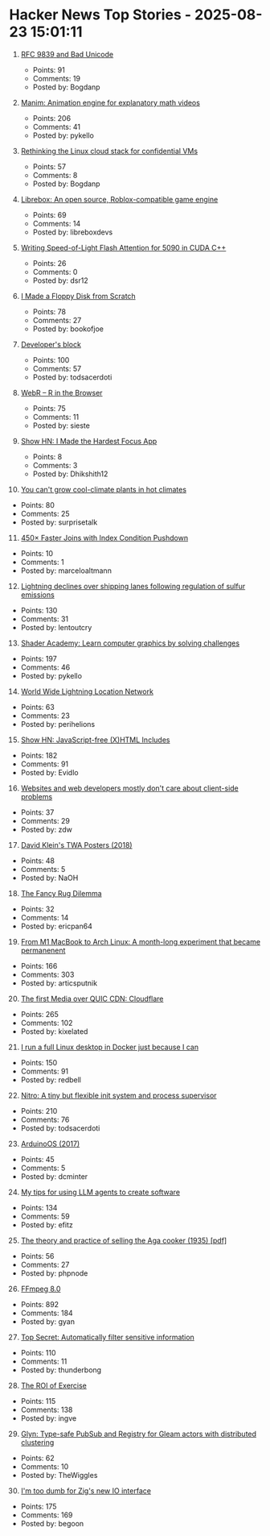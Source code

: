 # Hacker News Top Stories - 2025-08-23 15:01:11

1. [RFC 9839 and Bad Unicode](https://www.tbray.org/ongoing/When/202x/2025/08/14/RFC9839)
   - Points: 91
   - Comments: 19
   - Posted by: Bogdanp

2. [Manim: Animation engine for explanatory math videos](https://github.com/3b1b/manim)
   - Points: 206
   - Comments: 41
   - Posted by: pykello

3. [Rethinking the Linux cloud stack for confidential VMs](https://lwn.net/Articles/1030818/)
   - Points: 57
   - Comments: 8
   - Posted by: Bogdanp

4. [Librebox: An open source, Roblox-compatible game engine](https://github.com/librebox-devs/librebox-demo)
   - Points: 69
   - Comments: 14
   - Posted by: libreboxdevs

5. [Writing Speed-of-Light Flash Attention for 5090 in CUDA C++](https://gau-nernst.github.io/fa-5090/)
   - Points: 26
   - Comments: 0
   - Posted by: dsr12

6. [I Made a Floppy Disk from Scratch](https://kottke.org/25/08/i-made-a-floppy-disk-from-scratch)
   - Points: 78
   - Comments: 27
   - Posted by: bookofjoe

7. [Developer's block](https://underlap.org/developers-block/)
   - Points: 100
   - Comments: 57
   - Posted by: todsacerdoti

8. [WebR – R in the Browser](https://docs.r-wasm.org/webr/latest/)
   - Points: 75
   - Comments: 11
   - Posted by: sieste

9. [Show HN: I Made the Hardest Focus App](https://apps.apple.com/us/app/pocket-the-hardest-focus-app/id6746587044)
   - Points: 8
   - Comments: 3
   - Posted by: Dhikshith12

10. [You can't grow cool-climate plants in hot climates](https://www.crimepaysbutbotanydoesnt.com/blog/why-you-cant-grow-cool-climate-plants-in-hot-climates)
   - Points: 80
   - Comments: 25
   - Posted by: surprisetalk

11. [450× Faster Joins with Index Condition Pushdown](https://readyset.io/blog/optimizing-straddled-joins-in-readyset-from-hash-joins-to-index-condition-pushdown)
   - Points: 10
   - Comments: 1
   - Posted by: marceloaltmann

12. [Lightning declines over shipping lanes following regulation of sulfur emissions](https://theconversation.com/the-world-regulated-sulfur-in-ship-fuels-and-the-lightning-stopped-249445)
   - Points: 130
   - Comments: 31
   - Posted by: lentoutcry

13. [Shader Academy: Learn computer graphics by solving challenges](https://shaderacademy.com/)
   - Points: 197
   - Comments: 46
   - Posted by: pykello

14. [World Wide Lightning Location Network](https://wwlln.net/)
   - Points: 63
   - Comments: 23
   - Posted by: perihelions

15. [Show HN: JavaScript-free (X)HTML Includes](https://github.com/Evidlo/xsl-website)
   - Points: 182
   - Comments: 91
   - Posted by: Evidlo

16. [Websites and web developers mostly don't care about client-side problems](https://utcc.utoronto.ca/~cks/space/blog/web/WebsitesDontCareAboutClients)
   - Points: 37
   - Comments: 29
   - Posted by: zdw

17. [David Klein's TWA Posters (2018)](https://flashbak.com/david-kleins-magnificent-twa-posters-404428/)
   - Points: 48
   - Comments: 5
   - Posted by: NaOH

18. [The Fancy Rug Dilemma](https://epan.land/essays/2025-8_FancyRugDilemma)
   - Points: 32
   - Comments: 14
   - Posted by: ericpan64

19. [From M1 MacBook to Arch Linux: A month-long experiment that became permanenent](https://www.ssp.sh/blog/macbook-to-arch-linux-omarchy/)
   - Points: 166
   - Comments: 303
   - Posted by: articsputnik

20. [The first Media over QUIC CDN: Cloudflare](https://moq.dev/blog/first-cdn/)
   - Points: 265
   - Comments: 102
   - Posted by: kixelated

21. [I run a full Linux desktop in Docker just because I can](https://www.howtogeek.com/i-run-a-full-linux-desktop-in-docker-just-because-i-can/)
   - Points: 150
   - Comments: 91
   - Posted by: redbell

22. [Nitro: A tiny but flexible init system and process supervisor](https://git.vuxu.org/nitro/about/)
   - Points: 210
   - Comments: 76
   - Posted by: todsacerdoti

23. [ArduinoOS (2017)](https://github.com/DrBubble/ArduinoOS)
   - Points: 45
   - Comments: 5
   - Posted by: dcminter

24. [My tips for using LLM agents to create software](https://efitz-thoughts.blogspot.com/2025/08/my-experience-creating-software-with_22.html)
   - Points: 134
   - Comments: 59
   - Posted by: efitz

25. [The theory and practice of selling the Aga cooker (1935) [pdf]](https://comeadwithus.wordpress.com/wp-content/uploads/2012/08/the-theory-and-practice-of-selling-the-aga-cooker.pdf)
   - Points: 56
   - Comments: 27
   - Posted by: phpnode

26. [FFmpeg 8.0](https://ffmpeg.org/index.html#pr8.0)
   - Points: 892
   - Comments: 184
   - Posted by: gyan

27. [Top Secret: Automatically filter sensitive information](https://thoughtbot.com/blog/top-secret)
   - Points: 110
   - Comments: 11
   - Posted by: thunderbong

28. [The ROI of Exercise](https://herman.bearblog.dev/exercise/)
   - Points: 115
   - Comments: 138
   - Posted by: ingve

29. [Glyn: Type-safe PubSub and Registry for Gleam actors with distributed clustering](https://github.com/mbuhot/glyn)
   - Points: 62
   - Comments: 10
   - Posted by: TheWiggles

30. [I'm too dumb for Zig's new IO interface](https://www.openmymind.net/Im-Too-Dumb-For-Zigs-New-IO-Interface/)
   - Points: 175
   - Comments: 169
   - Posted by: begoon


